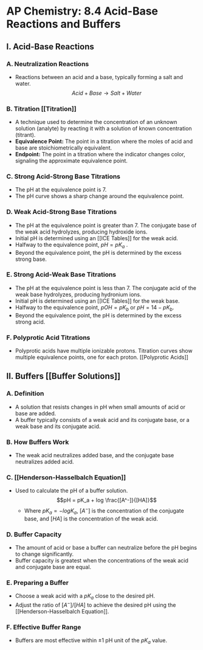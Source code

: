 # AP Chemistry: 8.4 Acid-Base Reactions and Buffers

## I. Acid-Base Reactions

### A. Neutralization Reactions
*   Reactions between an acid and a base, typically forming a salt and water.
$$Acid + Base \rightarrow Salt + Water$$

### B. Titration [[Titration]]
*   A technique used to determine the concentration of an unknown solution (analyte) by reacting it with a solution of known concentration (titrant).
*   **Equivalence Point:** The point in a titration where the moles of acid and base are stoichiometrically equivalent.
*   **Endpoint:** The point in a titration where the indicator changes color, signaling the approximate equivalence point.

### C. Strong Acid-Strong Base Titrations
*   The pH at the equivalence point is 7.
*   The pH curve shows a sharp change around the equivalence point.

### D. Weak Acid-Strong Base Titrations
*   The pH at the equivalence point is greater than 7. The conjugate base of the weak acid hydrolyzes, producing hydroxide ions.
*   Initial pH is determined using an [[ICE Tables]] for the weak acid.
*   Halfway to the equivalence point, $pH = pK_a$ .
*   Beyond the equivalence point, the pH is determined by the excess strong base.

### E. Strong Acid-Weak Base Titrations
*   The pH at the equivalence point is less than 7. The conjugate acid of the weak base hydrolyzes, producing hydronium ions.
*   Initial pH is determined using an [[ICE Tables]] for the weak base.
*   Halfway to the equivalence point, $pOH = pK_b$ or $pH = 14 - pK_b$.
*   Beyond the equivalence point, the pH is determined by the excess strong acid.

### F. Polyprotic Acid Titrations
*   Polyprotic acids have multiple ionizable protons. Titration curves show multiple equivalence points, one for each proton. [[Polyprotic Acids]]

## II. Buffers [[Buffer Solutions]]

### A. Definition
*   A solution that resists changes in pH when small amounts of acid or base are added.
*   A buffer typically consists of a weak acid and its conjugate base, or a weak base and its conjugate acid.

### B. How Buffers Work
*   The weak acid neutralizes added base, and the conjugate base neutralizes added acid.

### C. [[Henderson-Hasselbalch Equation]]
*   Used to calculate the pH of a buffer solution.
$$pH = pK_a + log \frac{[A^-]}{[HA]}$$
    *   Where $pK_a = -logK_a$, $[A^-]$ is the concentration of the conjugate base, and $[HA]$ is the concentration of the weak acid.

### D. Buffer Capacity
*   The amount of acid or base a buffer can neutralize before the pH begins to change significantly.
*   Buffer capacity is greatest when the concentrations of the weak acid and conjugate base are equal.

### E. Preparing a Buffer
*   Choose a weak acid with a $pK_a$ close to the desired pH.
*   Adjust the ratio of $[A^-]/[HA]$ to achieve the desired pH using the [[Henderson-Hasselbalch Equation]].

### F. Effective Buffer Range
*   Buffers are most effective within $\pm 1$ pH unit of the $pK_a$ value.
